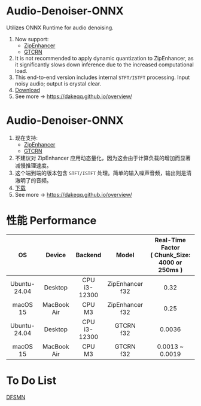# Audio-Denoiser-ONNX
Utilizes ONNX Runtime for audio denoising.
1. Now support:
   - [ZipEnhancer](https://modelscope.cn/models/iic/speech_zipenhancer_ans_multiloss_16k_base)
   - [GTCRN](https://github.com/Xiaobin-Rong/gtcrn)
3. It is not recommended to apply dynamic quantization to ZipEnhancer, as it significantly slows down inference due to the increased computational load.
4. This end-to-end version includes internal `STFT/ISTFT` processing. Input noisy audio; output is crystal clear.
5. [Download](https://drive.google.com/drive/folders/1L13BJRqdBrPX8jQj3wwCiI67xC5QIT3S?usp=drive_link)
6. See more -> https://dakeqq.github.io/overview/

# Audio-Denoiser-ONNX
1. 现在支持:
   - [ZipEnhancer](https://modelscope.cn/models/iic/speech_zipenhancer_ans_multiloss_16k_base)
   - [GTCRN](https://github.com/Xiaobin-Rong/gtcrn)
3. 不建议对 ZipEnhancer 应用动态量化，因为这会由于计算负载的增加而显著减慢推理速度。
4. 这个端到端的版本包含 `STFT/ISTFT` 处理。简单的输入噪声音频，输出则是清澈明了的音频。
5. [下载](https://drive.google.com/drive/folders/1L13BJRqdBrPX8jQj3wwCiI67xC5QIT3S?usp=drive_link)
6. See more -> https://dakeqq.github.io/overview/

# 性能 Performance
| OS | Device | Backend | Model | Real-Time Factor<br>( Chunk_Size: 4000 or 250ms ) |
|:-------:|:-------:|:-------:|:-------:|:-------:|
| Ubuntu-24.04 | Desktop | CPU<br>i3-12300 | ZipEnhancer<br>f32 | 0.32 |
| macOS 15  | MacBook Air | CPU<br>M3 | ZipEnhancer<br>f32 | 0.25 |
| Ubuntu-24.04 | Desktop | CPU<br>i3-12300 | GTCRN<br>f32 | 0.0036 |
| macOS 15  | MacBook Air | CPU<br>M3 | GTCRN<br>f32 | 0.0013 ~<br>0.0019 |

# To Do List
[DFSMN](https://modelscope.cn/models/iic/speech_dfsmn_ans_psm_48k_causal/summary)
